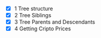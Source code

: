 * [X] 1 Tree structure
* [X] 2 Tree Siblings
* [X] 3 Tree Parents and Descendants
* [X] 4 Getting Cripto Prices
